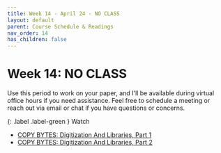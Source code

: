 ```yaml
---
title: Week 14 - April 24 - NO CLASS
layout: default
parent: Course Schedule & Readings
nav_order: 14
has_children: false
---
```


# Week 14: NO CLASS

Use this period to work on your paper, and I'll be available during virtual office hours if you need assistance. Feel free to schedule a meeting or reach out via email or chat if you have questions or concerns.

{: .label .label-green }
Watch
- <a href="https://www.youtube.com/watch?v=r5mJU-LlmhQ" target="_blank">COPY BYTES: Digitization And Libraries, Part 1</a>
- <a href="https://www.youtube.com/watch?v=xt6qNPCevD0" target="_blank">COPY BYTES: Digitization And Libraries, Part 2</a>

